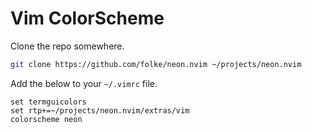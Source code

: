 # Vim ColorScheme

Clone the repo somewhere.

```sh
git clone https://github.com/folke/neon.nvim ~/projects/neon.nvim
```

Add the below to your `~/.vimrc` file.

```vim
set termguicolors
set rtp+=~/projects/neon.nvim/extras/vim
colorscheme neon
```
